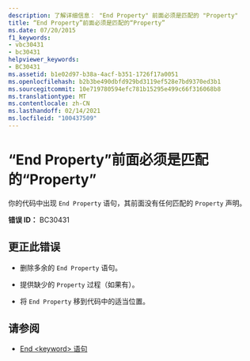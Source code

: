 ```yaml
---
description: 了解详细信息： "End Property" 前面必须是匹配的 "Property"
title: “End Property”前面必须是匹配的“Property”
ms.date: 07/20/2015
f1_keywords:
- vbc30431
- bc30431
helpviewer_keywords:
- BC30431
ms.assetid: b1e02d97-b38a-4acf-b351-1726f17a0051
ms.openlocfilehash: b2b3be490dbfd929bd3119ef528e7bd9370ed3b1
ms.sourcegitcommit: 10e719780594efc781b15295e499c66f316068b8
ms.translationtype: MT
ms.contentlocale: zh-CN
ms.lasthandoff: 02/14/2021
ms.locfileid: "100437509"
---
```

# <a name="end-property-must-be-preceded-by-a-matching-property"></a>“End Property”前面必须是匹配的“Property”

你的代码中出现 `End Property` 语句，其前面没有任何匹配的 `Property` 声明。  
  
 **错误 ID：** BC30431  
  
## <a name="to-correct-this-error"></a>更正此错误  
  
- 删除多余的 `End Property` 语句。  
  
- 提供缺少的 `Property` 过程（如果有）。  
  
- 将 `End Property` 移到代码中的适当位置。  
  
## <a name="see-also"></a>请参阅

- [End \<keyword> 语句](../language-reference/statements/end-keyword-statement.md)
